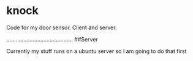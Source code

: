 knock
=====

Code for my door sensor. Client and server.

...........................................
##Server

Currently my stuff runs on a ubuntu server so I am going to do that first
